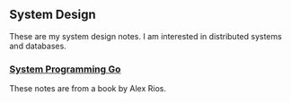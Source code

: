 ## System Design

These are my system design notes. I am interested in distributed systems and databases.

### [System Programming Go](./system_programming_go/)

These notes are from a book by Alex Rios.